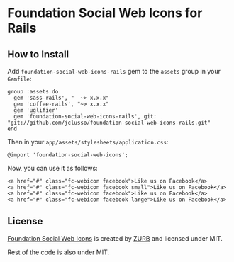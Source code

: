 # Foundation Social Web Icons for Rails


## How to Install 

Add `foundation-social-web-icons-rails` gem to the `assets` group in your `Gemfile`:

    group :assets do
      gem 'sass-rails', "  ~> x.x.x"
      gem 'coffee-rails', "~> x.x.x"
      gem 'uglifier'
      gem 'foundation-social-web-icons-rails', git: "git://github.com/jclusso/foundation-social-web-icons-rails.git"
    end

Then in your `app/assets/stylesheets/application.css`:

    @import 'foundation-social-web-icons';

Now, you can use it as follows:

    <a href="#" class="fc-webicon facebook">Like us on Facebook</a>
    <a href="#" class="fc-webicon facebook small">Like us on Facebook</a>
    <a href="#" class="fc-webicon facebook">Like us on Facebook</a>
    <a href="#" class="fc-webicon facebook large">Like us on Facebook</a>


## License

[Foundation Social Web Icons](http://www.zurb.com/playground/social-webicons) is
created by [ZURB](http://http://www.zurb.com/) and licensed under MIT. 

Rest of the code is also under MIT.
